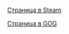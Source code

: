 [Страница в Steam](https://store.steampowered.com/app/1313/SiN_Gold/)

[Страница в GOG](https://www.gog.com/ru/game/sin_gold)

